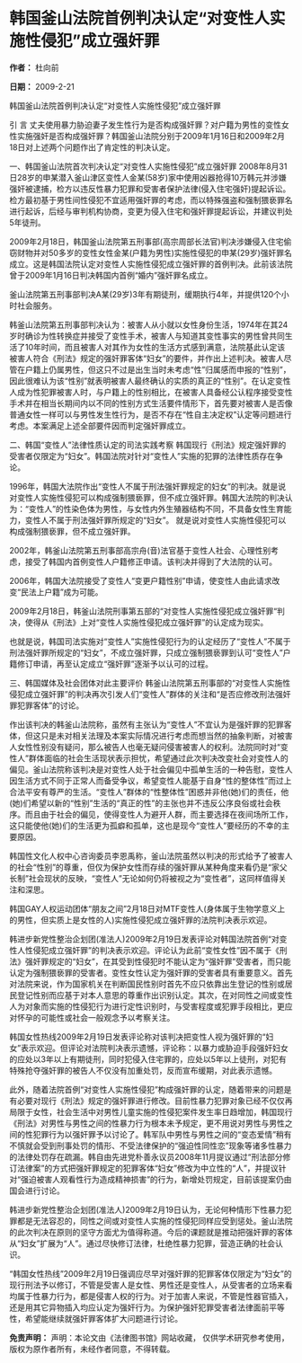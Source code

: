 # 韩国釜山法院首例判决认定“对变性人实施性侵犯”成立强奸罪

**作者：** 杜向前

**日期：** 2009-2-21

韩国釜山法院首例判决认定“对变性人实施性侵犯”成立强奸罪

引 言 丈夫使用暴力胁迫妻子发生性行为是否构成强奸罪？对户籍为男性的变性女性实施强奸是否构成强奸罪？韩国釜山法院分别于2009年1月16日和2009年2月18日对上述两个问题作出了肯定性的判决认定。

一、韩国釜山法院首次判决认定“对变性人实施性侵犯”成立强奸罪
2008年8月31日28岁的申某潜入釜山津区变性人金某(58岁)家中使用凶器抢得10万韩元并涉嫌强奸被逮捕，检方以违反性暴力犯罪和受害者保护法律(侵入住宅强奸)提起诉讼。检方最初基于男性间性侵犯不宜适用强奸罪的考虑，而以特殊强盗和强制猥亵罪名进行起诉，后经与审判机构协商，变更为侵入住宅和强奸罪提起诉讼，并建议判处5年徒刑。

2009年2月18日，韩国釜山法院第五刑事部(高宗周部长法官)判决涉嫌侵入住宅偷窃财物并对50多岁的变性女性金某(户籍为男性)实施性侵犯的申某(29岁)强奸罪名成立。这是韩国法院认定对变性人实施性侵犯成立强奸罪的首例判决。此前该法院曾于2009年1月16日判决韩国内首例“婚内”强奸罪名成立。

釜山法院第五刑事部判决A某(29岁)3年有期徒刑，缓期执行4年，并提供120个小时社会服务。

韩釜山法院第五刑事部判决认为：被害人从小就以女性身份生活，1974年在其24岁时确诊为性转换症并接受了变性手术，被害人与知道其变性事实的男性曾共同生活了10年时间，而且被害人对其作为女性的生活方式感到满意，法院基此认定该被害人符合《刑法》规定的强奸罪客体“妇女”的要件，并作出上述判决。被害人尽管在户籍上仍属男性，但这只不过是出生当时未考虑“性”归属感而申报的“性别”，因此很难认为该“性别”就表明被害人最终确认的实质的真正的“性别”。在认定变性人成为性犯罪被害人时，与户籍上的性别相比，在被害人具备经公认程序接受变性手术并在相当长期间内以不同的性别方式生活要件情形下，首先要对被害人是否像普通女性一样可以与男性发生性行为，是否不存在“性自主决定权”认定等问题进行考虑。本案满足上述全部要件因而判定强奸罪成立。

二、韩国“变性人”法律性质认定的司法实践考察
韩国现行《刑法》规定强奸罪的受害者仅限定为“妇女”。韩国法院对针对“变性人”实施的犯罪的法律性质存在争论。

1996年，韩国大法院作出“变性人不属于刑法强奸罪规定的妇女”的判决。就是说对变性人实施性侵犯可以构成强制猥亵罪，但不成立强奸罪。韩国大法院的判决认为：“变性人”的性染色体为男性，与女性内外生殖器结构不同，不具备女性生育能力，变性人不属于刑法强奸罪所规定的“妇女”。 就是说对变性人实施性侵犯可以构成强制猥亵罪，但不成立强奸罪。

2002年，韩釜山法院第五刑事部高宗舟(音)法官基于变性人社会、心理性别考虑，接受了韩国内首例变性人户籍修正申请。该判决并得到了大法院的认可。

2006年，韩国大法院接受了变性人“变更户籍性别”申请，使变性人由此请求改变“民法上户籍”成为可能。

2009年2月18日，韩釜山法院刑事第五部的“对变性人实施性侵犯成立强奸罪“判决，使得从《刑法》上对“变性人实施性侵犯成立强奸罪”的认定成为现实。

也就是说，韩国司法实施对“变性人”实施性侵犯行为的认定经历了“变性人”不属于刑法强奸罪所规定的“妇女”，不成立强奸罪，只成立强制猥亵罪到认可“变性人”户籍修订申请，再至认定成立“强奸罪”逐渐予以认可的过程。

三、韩国媒体及社会团体对此主要评价
韩釜山法院第五刑事部的“对变性人实施性侵犯成立强奸罪”的判决再次引发人们“变性人”群体的关注和“是否应修改刑法强奸罪犯罪客体”的讨论。

作出该判决的韩釜山法院称，虽然有主张认为“变性人”不宜认为是强奸罪的犯罪客体，但这只是未对相关法理及本案实际情况进行考虑而想当然的抽象判断，对被害人女性性别没有疑问，那么被告人也毫无疑问侵害被害人的权利。法院同时对“变性人”群体面临的社会生活现状表示担忧，希望通过此次判决改变社会对变性人的偏见。釜山法院称该判决是对变性人处于社会偏见中孤单生活的一种告慰，变性人因生活方式不同于正常人而备受争议，希望变性人能基于自身“性的整体性”而过上合法平安有尊严的生活。“变性人”群体的“性整体性”困惑并非他(她)们的责任，他(她)们希望以新的“性别”生活的“真正的性”的主张也并不违反公序良俗或社会秩序。而且由于社会的偏见，使得变性人为避开人群，而主要选择在夜间场所工作，这只能使他(她)们的生活更为孤癖和孤单，这也是现今“变性人”要经历的不幸的主要原因。

韩国性文化人权中心咨询委员李恩禹称，釜山法院虽然以判决的形式给予了被害人的社会“性别”的尊重，但仅为保护女性而存续的强奸罪从某种角度来看仍是“家父长制”社会现状的反映，“变性人”无论如何仍将被视之为“变性者”，这同样值得关注和深思。

韩国GAY人权运动团体“朋友之间”2月18日对MTF变性人(身体属于生物学意义上的男性，但实质上是女性的人)实施性侵犯成立强奸罪的法院判决表示欢迎。

韩进步新党性整治企划团(准法人)2009年2月19日发表评论对韩国法院首例“对变性人性侵犯成立强奸罪”的判决表示欢迎。评论认为此前“变性女性”因不属于《刑法》强奸罪规定的“妇女”，在其受到性侵犯时不能认定为“强奸罪”受害者，而只能认定为强制猥亵罪的受害者。变性女性认定为强奸罪的受害者具有重要意义。首先对法院来说，作为国家机关在判断国民性别时首先不应只依靠出生登记的性别或居民登记性别而应基于对本人意思的尊重作出识别认定。其次，在对同性之间或变性人为对象而实施的性侵犯行为进行定性识别时，与受害程度或犯罪手段相比，更应对怀孕的可能性或社会一般观念予以考察关注。

韩国女性热线2009年2月19日发表评论称对该判决把变性人视为强奸罪的“妇女”表示欢迎。但评论对法院判决表示遗憾，评论称：以暴力或胁迫手段强奸妇女的应处以3年以上有期徒刑，同时犯侵入住宅罪的，应处以5年以上徒刑，对犯有特殊抢夺强奸罪的被告人不仅没有加重处罚，反而宣布缓期，对此表示遗憾。

此外，随着法院首例“对变性人实施性侵犯”构成强奸罪的认定，随着带来的问题是有必要对现行《刑法》规定的强奸罪进行修改。目前性暴力犯罪对象已经不仅仅再局限于女性，社会生活中对男性儿童实施的性侵犯案件发生率日趋增加，韩国现行《刑法》对男性与男性之间的性暴力行为根本未予规定，更不用说对男性与男性之间的性犯罪行为以强奸罪予以讨论了。韩军队中男性与男性之间的“变态爱情”稍有不慎就会受到刑事处罚的情形、不受法律保护的“强迫性同性恋”现象等诸多性暴力的法律处罚存在疏漏。韩自由先进党朴善永议员2008年11月提议通过“刑法部分修订法律案”的方式把强奸罪规定的犯罪客体“妇女”修改为中立性的“人”，并提议针对“强迫被害人观看性行为造成精神损害”的行为，新增处罚规定，目前该提案仍由国会进行讨论。

韩进步新党性整治企划团(准法人)2009年2月19日认为，无论何种情形下性暴力犯罪都是无法容忍的，同性之间或对变性人实施的性侵犯同样应受到惩处。釜山法院的此次判决在原则的坚守方面尤为值得称道。今后的课题就是推动把强奸罪的客体从“妇女”扩展为“人”。通过尽快修订法律，杜绝性暴力犯罪，营造正确的社会认识。

“韩国女性热线”2009年2月19日强调应尽早对强奸罪的犯罪客体仅限定为“妇女”的现行刑法予以修订，不管是受害人是女性、男性还是变性人，从受害者的立场来看均属于性暴力行为，都是侵害人权的行为。对于加害人来说，不管是性器官插入，还是用其它异物插入均应认定为强奸行为。为保护强奸犯罪受害者法律面前平等性，希望能继续就强奸罪客体扩大问题进行讨论。

**免责声明：**
声明：本论文由《法律图书馆》网站收藏， 仅供学术研究参考使用， 版权为原作者所有，未经作者同意，不得转载。
